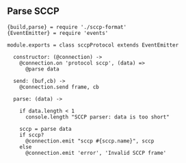 Parse SCCP
----------

    {build,parse} = require './sccp-format'
    {EventEmitter} = require 'events'

    module.exports = class sccpProtocol extends EventEmitter

      constructor: (@connection) ->
        @connection.on 'protocol sccp', (data) =>
          @parse data

      send: (buf,cb) ->
        @connection.send frame, cb

      parse: (data) ->

        if data.length < 1
          console.length "SCCP parser: data is too short"

        sccp = parse data
        if sccp?
          @connection.emit "sccp #{sccp.name}", sccp
        else
          @connection.emit 'error', 'Invalid SCCP frame'
